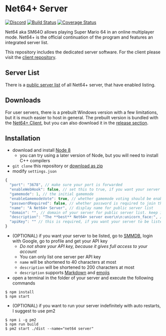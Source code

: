 # Net64+ Server

[![Discord](https://discordapp.com/api/guilds/559982917049253898/widget.png)](https://discord.gg/GgGUKH8)
[![Build Status](https://api.travis-ci.org/Tarnadas/net64plus-server.svg?branch=master)](https://travis-ci.org/Tarnadas/net64plus-server)
[![Coverage Status](https://coveralls.io/repos/github/Tarnadas/net64plus-server/badge.svg?branch=master)](https://coveralls.io/github/Tarnadas/net64plus-server?branch=master)

Net64 aka SM64O allows playing Super Mario 64 in an online multiplayer mode. Net64+ is the official continuation of the program and features an integrated server list.

This repository includes the dedicated server software. For the client please visit the [client repository](https://github.com/Tarnadas/net64plus).

## Server List

There is a [public server list](https://smmdb.ddns.net/net64) of all Net64+ server, that have enabled listing.

## Downloads

For user servers, there is a prebuilt Windows version with a few limitations, but it is much easier to host in general.
The prebuilt version is bundled with the [Net64+ Client](https://github.com/Tarnadas/net64plus/releases), but you can also download it in the [release section](https://github.com/Tarnadas/net64plus-server/releases).

## Installation

- download and install [Node 8](https://nodejs.org/en/download/)
  - you can try using a later version of Node, but you will need to install C++ compilers
- `git clone` this repository or [download as zip](https://github.com/Tarnadas/net64plus-server/archive/master.zip)
- modify `settings.json`

```js
{
  "port": "3678", // make sure your port is forwarded
  "enableWebHook": false, // set this to true, if you want your server to be listed
  "gamemode": 1, // the initial gamemode
  "enableGamemodeVote": true, // whether gamemode voting should be enabled
  "passwordRequired": false, // whether password is required to join this server
  "name": "A Net64+ Server", // display name for public server list
  "domain": "", // domain of your server for public server list. keep it empty, if you don't have a domain
  "description": "The **best** Net64+ server ever\n\n:unicorn_face:", // description for public server list
  "apiKey": "" // this is required, if you want your server to be listed
}
```

- (OPTIONAL) if you want your server to be listed, go to [SMMDB](https://smmdb.ddns.net), login with Google, go to profile and get your API key
  - _Do not share your API key, because it gives full access to your account_
  - You can only list one server per API key
  - `name` will be shortened to 40 characters at most
  - `description` will be shortened to 200 characters at most
  - `description` supports [Markdown](https://github.com/adam-p/markdown-here/wiki/Markdown-Cheatsheet) and [emojis](https://raw.githubusercontent.com/omnidan/node-emoji/master/lib/emoji.json)
- open a terminal in the folder of your server and execute the following commands

```
$ npm install
$ npm start
```

- (OPTIONAL) if you want to run your server indefinitely with auto restarts, I suggest to use pm2

```
$ npm i -g pm2
$ npm run build
$ pm2 start ./dist --name="net64 server"
```
